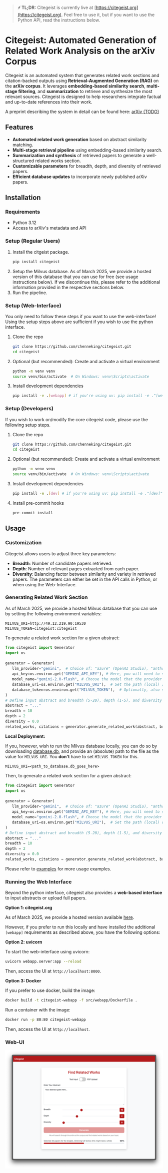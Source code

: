 > **⚡ TL;DR:** Citegeist is currently live at [https://citegeist.org](https://citegeist.org). Feel free to use it, but if you want to use the Python API, read the instructions below.
# Citegeist: Automated Generation of Related Work Analysis on the arXiv Corpus

Citegeist is an automated system that generates related work sections and citation-backed outputs using **Retrieval-Augmented Generation (RAG)** on the **arXiv corpus**. It leverages **embedding-based similarity search**, **multi-stage filtering**, and **summarization** to retrieve and synthesize the most relevant sources. Citegeist is designed to help researchers integrate factual and up-to-date references into their work.

A preprint describing the system in detail can be found here: [arXiv (TODO)]()


## Features
- **Automated related work generation** based on abstract similarity matching.
- **Multi-stage retrieval pipeline** using embedding-based similarity search.
- **Summarization and synthesis** of retrieved papers to generate a well-structured related works section.
- **Customizable parameters** for breadth, depth, and diversity of retrieved papers.
- **Efficient database updates** to incorporate newly published arXiv papers.

## Installation

### Requirements
- Python 3.12
- Access to arXiv's metadata and API

### Setup (Regular Users)
1. Install the citgeist package.
    ```bash
    pip install citegeist
    ```
2. Setup the Milvus database. As of March 2025, we provide a hosted version of this database that you can use for free (see usage instructions below). If we discontinue this, please refer to the additional information provided in the respective sections below.
3. Run the pipeline.

### Setup (Web-Interface)
You only need to follow these steps if you want to use the web-interface! Using the setup steps above are sufficient if you wish to use the python interface.
1. Clone the repo
   ```bash
   git clone https://github.com/chenneking/citegeist.git
   cd citegeist
   ```
2. Optional (but recommended): Create and activate a virtual environment
   ```bash
   python -m venv venv
   source venv/bin/activate  # On Windows: venv\Scripts\activate
   ```
3. Install development dependencies
   ```bash
   pip install -e .[webapp] # if you're using uv: pip install -e ."[webapp]" 
   ```

### Setup (Developers)
If you wish to work on/modify the core citegeist code, please use the following setup steps.
1. Clone the repo
   ```bash
   git clone https://github.com/chenneking/citegeist.git
   cd citegeist
   ```
2. Optional (but recommended): Create and activate a virtual environment
   ```bash
   python -m venv venv
   source venv/bin/activate  # On Windows: venv\Scripts\activate
   ```
3. Install development dependencies
   ```bash
   pip install -e .[dev] # if you're using uv: pip install -e ."[dev]" 
   ```

4. Install pre-commit hooks
   ```bash
   pre-commit install
   ```

## Usage

### Customization
Citegeist allows users to adjust three key parameters:
- **Breadth**: Number of candidate papers retrieved.
- **Depth**: Number of relevant pages extracted from each paper.
- **Diversity**: Balancing factor between similarity and variety in retrieved papers.
The parameters can either be set in the API calls in Python, or when using the Web-Interface.


### Generating Related Work Section
As of March 2025, we provide a hosted Milvus database that you can use by setting the following environment variables:
```dotenv
MILVUS_URI=http://49.12.219.90:19530
MILVUS_TOKEN=citegeist:citegeist
```
To generate a related work section for a given abstract:
```python
from citegeist import Generator
import os

generator = Generator(
   llm_provider="gemini",  # Choice of: "azure" (OpenAI Studio), "anthropic", "gemini", "mistral", and "openai"
   api_key=os.environ.get("GEMINI_API_KEY"), # Here, you will need to set the respective API key
   model_name="gemini-2.0-flash", # Choose the model that the provider supports
   database_uri=os.environ.get("MILVUS_URI"),  # Set the path (local) / url (remote) for the Milvus DB connection
   database_token=os.environ.get("MILVUS_TOKEN"),  # Optionally, also set the access token (you DON'T need to set this when using the locally hosted Milvus Database)
)
# Define input abstract and breadth (5-20), depth (1-5), and diversity (0.0-1.0) parameters.
abstract = "..."
breadth = 10
depth = 2
diversity = 0.0
related_works, citations = generator.generate_related_work(abstract, breadth, depth, diversity)
```
**Local Deployment:**

If you, however, wish to run the Milvus database locally, you can do so by downloading [database.db](https://huggingface.co/datasets/chenneking/citegeist-milvus-db/blob/main/database.db), and provide an (absolute) path to the file as the value for `MILVUS_URI`. You **don't** have to set `MILVUS_TOKEN` for this.
```dotenv
MILVUS_URI=<path_to_database.db_goes_here>
```
Then, to generate a related work section for a given abstract:
```python
from citegeist import Generator
import os

generator = Generator(
   llm_provider="gemini",  # Choice of: "azure" (OpenAI Studio), "anthropic", "gemini", "mistral", and "openai"
   api_key=os.environ.get("GEMINI_API_KEY"), # Here, you will need to set the respective API key
   model_name="gemini-2.0-flash", # Choose the model that the provider supports
   database_uri=os.environ.get("MILVUS_URI"),  # Set the path (local) database.db file
)
# Define input abstract and breadth (5-20), depth (1-5), and diversity (0.0-1.0) parameters.
abstract = "..."
breadth = 10
depth = 2
diversity = 0.0
related_works, citations = generator.generate_related_work(abstract, breadth, depth, diversity)
```
Please refer to [examples](/examples) for more usage examples.

### Running the Web Interface
Beyond the python interface, citegeist also provides a **web-based interface** to input abstracts or upload full papers. 

**Option 1: citegeist.org**

As of March 2025, we provide a hosted version available [here](https://citegeist.org/).

However, if you prefer to run this locally and have installed the additional `[webapp]` requirements as described above, you have the following options:

**Option 2: uvicorn**

To start the web-interface using uvicorn:
```bash
uvicorn webapp.server:app --reload
```
Then, access the UI at `http://localhost:8000`.

**Option 3: Docker**

If you prefer to use docker, build the image:
```bash
docker build -t citegeist-webapp -f src/webapp/Dockerfile .
```
Run a container with the image:
```bash
docker run -p 80:80 citegeist-webapp
```
Then, access the UI at `http://localhost`.


### Web-UI
![Web-UI Overview](/img/citegeist.png)
